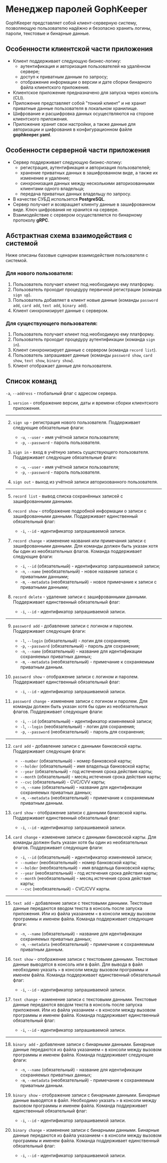 # Менеджер паролей GophKeeper

GophKeeper представляет собой клиент-серверную систему, 
позволяющую пользователю надёжно и безопасно хранить логины, пароли, 
текстовые и бинарные данные.

## Особенности клиентской части приложения
- Клиент поддерживает следующую бизнес-логику:
  - аутентификация и авторизация пользователей на удалённом сервере;
  - доступ к приватным данным по запросу;
  - отображение информации о версии и дате сборки бинарного файла клиентского приложения.
- Клиентское приложение предназначено для запуска через консоль (CLI).
- Приложение представляет собой "тонкий клиент" и не хранит приватные данные пользователя в локальном хранилище.
- Шифрование и расшифровка данных осуществляются на стороне клиентского приложения.
- Приложение хранит свои настройки, а также данные для авторизации и шифрования в конфигурационном файле **gophkeeper.yaml**.

## Особенности серверной части приложения
- Сервер поддерживает следующую бизнес-логику:
    - регистрация, аутентификация и авторизация пользователей;
    - хранение приватных данных в зашифрованном виде, а также их изменение и удаление;
    - синхронизация данных между несколькими авторизованными клиентами одного владельца;
    - передача приватных данных владельцу по запросу.
- В качестве СУБД использется **PostgreSQL**.
- Сервер получает и возвращает клиенту данные в зашифрованном виде. Ключ шифрования не хранится на сервере.
- Взаимодействие с сервером осуществляется по бинарному протоколу **gRPC**.

## Абстрактная схема взаимодействия с системой
Ниже описаны базовые сценарии взаимодействия пользователя с системой.
### Для нового пользователя:
1. Пользователь получает клиент под необходимую ему платформу.
1. Пользователь проходит процедуру первичной регистрации (команда `sign up`).
1. Пользователь добавляет в клиент новые данные (команды `password add`, `card add`, `text add`, `binary add`).
1. Клиент синхронизирует данные с сервером.
### Для существующего пользователя:
1. Пользователь получает клиент под необходимую ему платформу.
1. Пользователь проходит процедуру аутентификации (команда `sign in`).
1. Клиент синхронизирует данные с сервером (команда `record list`).
1. Пользователь запрашивает данные (команды `password show`, `card show`, `text show`, `binary show`).
1. Клиент отображает данные для пользователя.

## Список команд
`-a`, `--address` - глобальный флаг с адресом сервера.
1. `version` - отображение версии, даты и времени сборки клиентского приложения.
---

2. `sign up` - регистрация нового пользователя. Поддерживает следующие обязательные флаги:
   - `-u`, `--user` - имя учётной записи пользователя;
   - `-p`, `--password` - пароль пользователя.


3. `sign in` - вход в учётную запись существующего пользователя. Поддерживает следующие обязательные флаги:
    - `-u`, `--user` - имя учётной записи пользователя;
    - `-p`, `--password` - пароль пользователя.


4. `sign out` - выход из учётной записи авторизованного пользователя.
---

5. `record list` - вывод списка сохранённых записей с зашифрованными данными.


6. `record show` - отображение подробной информации о записи с зашифрованными данными. Поддерживает единственный обязательный флаг:
   - `-i`, `--id` - идентификатор запрашиваемой записи.


7. `record change` - изменение названия или примечания записи с зашифрованными данными. 
Для команды должен быть указан хотя бы один из необязательных флагов. 
Команда поддерживает следующие флаги:
    - `-i`, `--id` (обязательный) - идентификатор запрашиваемой записи;
    - `-n`, `--name` (необязательный) - новое название записи с приватными данными;
    - `-m`, `--metadata` (необязательный) - новое примечание к записи с приватными данными;


8. `record delete` - удаление записи с зашифрованными данными. Поддерживает единственный обязательный флаг:
    - `-i`, `--id` - идентификатор запрашиваемой записи.
---

9. `password add` - добавление записи с логином и паролем. Поддерживает следующие флаги:
   - `-l`, `--login` (обязательный) - логин для сохранения;
   - `-p`, `--password` (обязательный) - пароль для сохранения;
   - `-n`, `--name` (обязательный) - название для идентификации сохраняемых приватных данных;
   - `-m`, `--metadata` (необязательный) - примечание к сохраняемым приватным данным.


10. `password show` - отображение записи с логином и паролем. Поддерживает единственный обязательный флаг:
    - `-i`, `--id` - идентификатор запрашиваемой записи.


11. `password change` - изменение записи с логином и паролем. 
Для команды должен быть указан хотя бы один из необязательных флагов. 
Поддерживает следующие флаги:
    - `-i`, `--id` (обязательный) - идентификатор изменяемой записи;
    - `-l`, `--login` (необязательный) - логин для сохранения;
    - `-p`, `--password` (необязательный) - пароль для сохранения;
---

12. `card add` - добавление записи с данными банковской карты. Поддерживает следующие флаги:
    - `--number` (обязательный) - номер банковской карты;
    - `--holder` (обязательный) - имя владельца банковской карты;
    - `--year` (обязательный) - год истечения срока действия карты;
    - `--month` (обязательный) - месяц истечения срока действия карты;
    - `--cvc` (обязательный) - CVC/CVV карты;
    - `-n`, `--name` (обязательный) - название для идентификации сохраняемых приватных данных;
    - `-m`, `--metadata` (необязательный) - примечание к сохраняемым приватным данным.


13. `card show` - отображение записи с данными банковской карты. Поддерживает единственный обязательный флаг:
    - `-i`, `--id` - идентификатор запрашиваемой записи.


14. `card change` - изменение записи с данными банковской карты.
    Для команды должен быть указан хотя бы один из необязательных флагов.
    Поддерживает следующие флаги:
    - `-i`, `--id` (обязательный) - идентификатор изменяемой записи;
    - `--number` (необязательный) - номер банковской карты;
    - `--holder` (необязательный) - имя владельца банковской карты;
    - `--year` (необязательный) - год истечения срока действия карты;
    - `--month` (необязательный) - месяц истечения срока действия карты;
    - `--cvc` (необязательный) - CVC/CVV карты.
---

15. `text add` - добавление записи с текстовыми данными. 
Текстовые данные передаются вводом текста в консоль после запуска приложения. 
Или из файла указанием `<` в консоли между вызовом программы и именем файла.
Команда поддерживает следующие флаги:
    - `-n`, `--name` (обязательный) - название для идентификации сохраняемых приватных данных;
    - `-m`, `--metadata` (необязательный) - примечание к сохраняемым приватным данным.


16. `text show` - отображение записи с текстовыми данными. 
Текстовые данные выводятся в консоль или в файл. 
Для вывода в файл необходимо указать `>` в консоли между 
вызовом программы и именем файла. 
Команда поддерживает единственный обязательный флаг:
    - `-i`, `--id` - идентификатор запрашиваемой записи.
    
17. `text change` - изменение записи с текстовыми данными.
Текстовые данные передаются вводом текста в консоль после запуска приложения.
Или из файла указанием `<` в консоли между вызовом программы и именем файла.
Команда поддерживает единственный обязательный флаг:
    - `-i`, `--id` - идентификатор запрашиваемой записи.
---

18. `binary add` - добавление записи с бинарными данными. 
Бинарные данные передаются из файла указанием `<` в консоли 
между вызовом программы и именем файла.
Команда поддерживает следующие флаги:
    - `-n`, `--name` (обязательный) - название для идентификации сохраняемых приватных данных;
    - `-m`, `--metadata` (необязательный) - примечание к сохраняемым приватным данным. 


19. `binary show` - отображение записи с бинарными данными.
Бинарные данные выводятся в файл.
Необходимо указать `>` в консоли между вызовом программы и именем файла.
Команда поддерживает единственный обязательный флаг:
    - `-i`, `--id` - идентификатор запрашиваемой записи.


20. `binary change` - изменение записи с бинарными данными.
Бинарные данные передаются из файла указанием `<` в консоли 
между вызовом программы и именем файла.
Команда поддерживает единственный обязательный флаг:
    - `-i`, `--id` - идентификатор запрашиваемой записи.